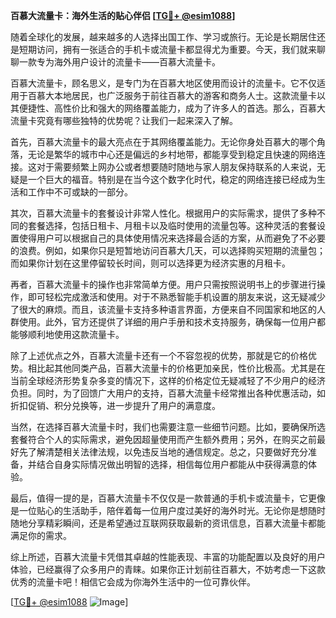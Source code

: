 **百慕大流量卡：海外生活的贴心伴侣 [[TG💪+ @esim1088](https://t.me/s/esim1088)]**

随着全球化的发展，越来越多的人选择出国工作、学习或旅行。无论是长期居住还是短期访问，拥有一张适合的手机卡或流量卡都显得尤为重要。今天，我们就来聊聊一款专为海外用户设计的流量卡——百慕大流量卡。

百慕大流量卡，顾名思义，是专门为在百慕大地区使用而设计的流量卡。它不仅适用于百慕大本地居民，也广泛服务于前往百慕大的游客和商务人士。这款流量卡以其便捷性、高性价比和强大的网络覆盖能力，成为了许多人的首选。那么，百慕大流量卡究竟有哪些独特的优势呢？让我们一起来深入了解。

首先，百慕大流量卡的最大亮点在于其网络覆盖能力。无论你身处百慕大的哪个角落，无论是繁华的城市中心还是偏远的乡村地带，都能享受到稳定且快速的网络连接。这对于需要频繁上网办公或者想要随时随地与家人朋友保持联系的人来说，无疑是一个巨大的福音。特别是在当今这个数字化时代，稳定的网络连接已经成为生活和工作中不可或缺的一部分。

其次，百慕大流量卡的套餐设计非常人性化。根据用户的实际需求，提供了多种不同的套餐选择，包括日租卡、月租卡以及临时使用的流量包等。这种灵活的套餐设置使得用户可以根据自己的具体使用情况来选择最合适的方案，从而避免了不必要的浪费。例如，如果你只是短暂地访问百慕大几天，可以选择购买短期的流量包；而如果你计划在这里停留较长时间，则可以选择更为经济实惠的月租卡。

再者，百慕大流量卡的操作也非常简单方便。用户只需按照说明书上的步骤进行操作，即可轻松完成激活和使用。对于不熟悉智能手机设置的朋友来说，这无疑减少了很大的麻烦。而且，该流量卡支持多种语言界面，方便来自不同国家和地区的人群使用。此外，官方还提供了详细的用户手册和技术支持服务，确保每一位用户都能够顺利地使用这款流量卡。

除了上述优点之外，百慕大流量卡还有一个不容忽视的优势，那就是它的价格优势。相比起其他同类产品，百慕大流量卡的价格更加亲民，性价比极高。尤其是在当前全球经济形势复杂多变的情况下，这样的价格定位无疑减轻了不少用户的经济负担。同时，为了回馈广大用户的支持，百慕大流量卡经常推出各种优惠活动，如折扣促销、积分兑换等，进一步提升了用户的满意度。

当然，在选择百慕大流量卡时，我们也需要注意一些细节问题。比如，要确保所选套餐符合个人的实际需求，避免因超量使用而产生额外费用；另外，在购买之前最好先了解清楚相关法律法规，以免违反当地的通信规定。总之，只要做好充分准备，并结合自身实际情况做出明智的选择，相信每位用户都能从中获得满意的体验。

最后，值得一提的是，百慕大流量卡不仅仅是一款普通的手机卡或流量卡，它更像是一位贴心的生活助手，陪伴着每一位用户度过美好的海外时光。无论你是想随时随地分享精彩瞬间，还是希望通过互联网获取最新的资讯信息，百慕大流量卡都能满足你的需求。

综上所述，百慕大流量卡凭借其卓越的性能表现、丰富的功能配置以及良好的用户体验，已经赢得了众多用户的青睐。如果你正计划前往百慕大，不妨考虑一下这款优秀的流量卡吧！相信它会成为你海外生活中的一位可靠伙伴。

[[TG💪+ @esim1088](https://t.me/s/esim1088) ![Image](https://i.postimg.cc/4NQfJmqS/Snipaste-2025-05-13-00-14-12.png)]